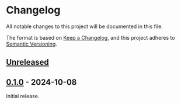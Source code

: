 # Changelog

All notable changes to this project will be documented in this file.

The format is based on [Keep a Changelog](https://keepachangelog.com/en/1.0.0/), and this project adheres to [Semantic Versioning](https://semver.org/spec/v2.0.0.html).

## [Unreleased]

## [0.1.0] - 2024-10-08

Initial release.

[Unreleased]: https://github.com/developmentseed/cql-rs/compare/v0.1.0...main
[0.1.0]: https://github.com/developmentseed/cql-rs/releases/tag/v0.1.0
